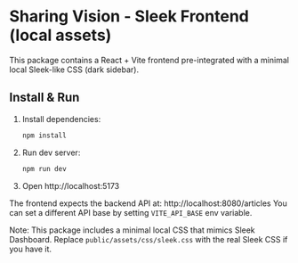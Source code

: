 # Sharing Vision - Sleek Frontend (local assets)

This package contains a React + Vite frontend pre-integrated with a minimal local Sleek-like CSS (dark sidebar).

## Install & Run
1. Install dependencies:
   ```bash
   npm install
   ```
2. Run dev server:
   ```bash
   npm run dev
   ```
3. Open http://localhost:5173

The frontend expects the backend API at: http://localhost:8080/articles
You can set a different API base by setting `VITE_API_BASE` env variable.

Note: This package includes a minimal local CSS that mimics Sleek Dashboard. Replace `public/assets/css/sleek.css` with the real Sleek CSS if you have it.

